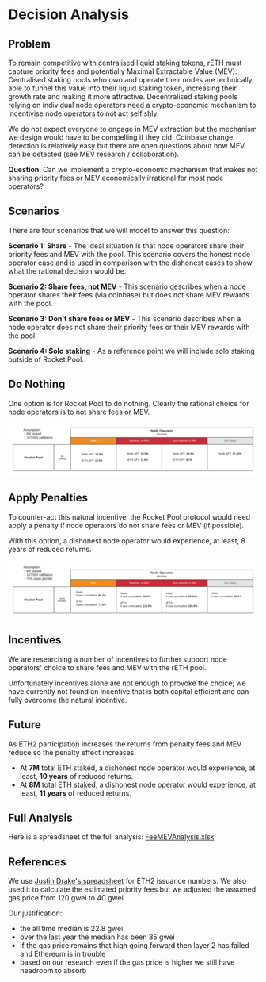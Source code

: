 # Decision Analysis

## Problem

To remain competitive with centralised liquid staking tokens, rETH must capture priority fees and potentially Maximal Extractable Value (MEV). Centralised staking pools who own and operate their nodes are technically able to funnel this value into their liquid staking token, increasing their growth rate and making it more attractive. Decentralised staking pools relying on individual node operators need a crypto-economic mechanism to incentivise node operators to not act selfishly.

We do not expect everyone to engage in MEV extraction but the mechanism we design would have to be compelling if they did. Coinbase change detection is relatively easy but there are open questions about how MEV can be detected (see MEV research / collaboration).

**Question**: Can we implement a crypto-economic mechanism that makes not sharing priority fees or MEV economically irrational for most node operators?

## Scenarios

There are four scenarios that we will model to answer this question:

**Scenario 1: Share** - The ideal situation is that node operators share their priority fees and MEV with the pool. This scenario covers the honest node operator case and is used in comparison with the dishonest cases to show what the rational decision would be.

**Scenario 2: Share fees, not MEV** - This scenario describes when a node operator shares their fees (via coinbase) but does not share MEV rewards with the pool.

**Scenario 3: Don't share fees or MEV** - This scenario describes when a node operator does not share their priority fees or their MEV rewards with the pool.

**Scenario 4: Solo staking** - As a reference point we will include solo staking outside of Rocket Pool.

## Do Nothing

One option is for Rocket Pool to do nothing. Clearly the rational choice for node operators is to not share fees or MEV.

![Do Nothing - Decision Matrix](DecisionMatrix-DoNothing.png)

## Apply Penalties

To counter-act this natural incentive, the Rocket Pool protocol would need apply a penalty if node operators do not share fees or MEV (if possible).

With this option, a dishonest node operator would experience, at least, 8 years of reduced returns.

![Penalty - Decision Matrix](DecisionMatrix-Penalty.png)

## Incentives

We are researching a number of incentives to further support node operators' choice to share fees and MEV with the rETH pool.

Unfortunately incentives alone are not enough to provoke the choice; we have currently not found an incentive that is both capital efficient and can fully overcome the natural incentive. 

## Future

As ETH2 participation increases the returns from penalty fees and MEV reduce so the penalty effect increases.

+ At **7M** total ETH staked, a dishonest node operator would experience, at least, **10 years** of reduced returns.
+ At **8M** total ETH staked, a dishonest node operator would experience, at least, **11 years** of reduced returns.

## Full Analysis

Here is a spreadsheet of the full analysis: [FeeMEVAnalysis.xlsx](FeeMEVAnalysis.xlsx)

## References

We use [Justin Drake's spreadsheet](https://docs.google.com/spreadsheets/d/1FslqTnECKvi7_l4x6lbyRhNtzW9f6CVEzwDf04zprfA/) for ETH2 issuance numbers. We also used it to calculate the estimated priority fees but we adjusted the assumed gas price from 120 gwei to 40 gwei. 

Our justification:

+ the all time median is 22.8 gwei
+ over the last year the median has been 85 gwei
+ if the gas price remains that high going forward then layer 2 has failed and Ethereum is in trouble
+ based on our research even if the gas price is higher we still have headroom to absorb
